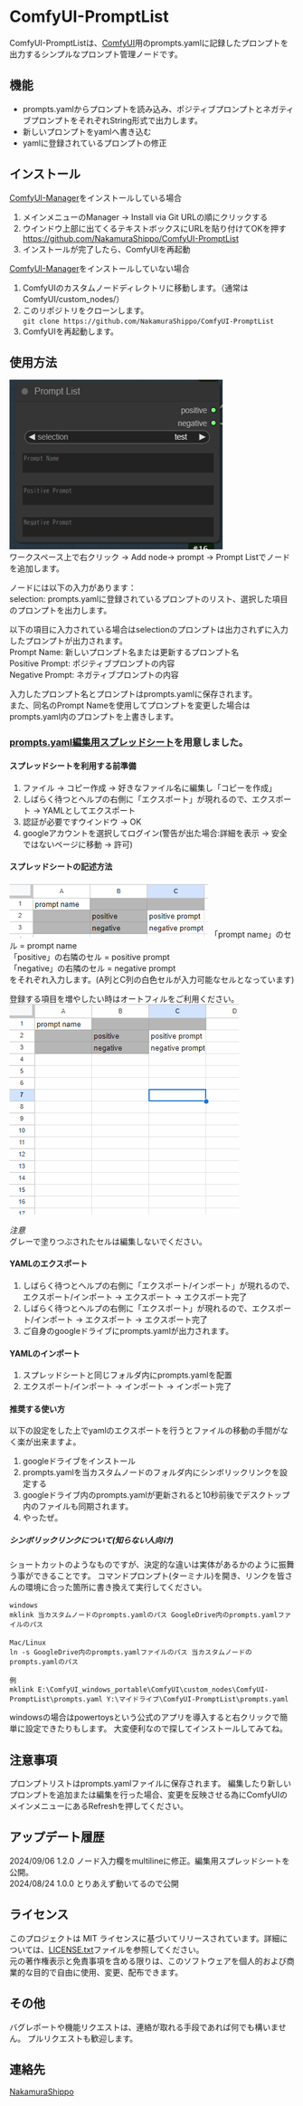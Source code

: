 # ComfyUI-PromptList
ComfyUI-PromptListは、[ComfyUI](https://github.com/comfyanonymous/ComfyUI)用のprompts.yamlに記録したプロンプトを出力するシンプルなプロンプト管理ノードです。

## 機能

- prompts.yamlからプロンプトを読み込み、ポジティブプロンプトとネガティブプロンプトをそれぞれString形式で出力します。
- 新しいプロンプトをyamlへ書き込む
- yamlに登録されているプロンプトの修正

## インストール
[ComfyUI-Manager](https://github.com/ltdrdata/ComfyUI-Manager)をインストールしている場合
1. メインメニューのManager -> Install via Git URLの順にクリックする
2. ウインドウ上部に出てくるテキストボックスにURLを貼り付けてOKを押す  
   https://github.com/NakamuraShippo/ComfyUI-PromptList
3. インストールが完了したら、ComfyUIを再起動

[ComfyUI-Manager](https://github.com/ltdrdata/ComfyUI-Manager)をインストールしていない場合
1. ComfyUIのカスタムノードディレクトリに移動します。（通常は ComfyUI/custom_nodes/）
2. このリポジトリをクローンします。  
`git clone https://github.com/NakamuraShippo/ComfyUI-PromptList`
3. ComfyUIを再起動します。

## 使用方法
![node](https://github.com/NakamuraShippo/ComfyUI-PromptList/blob/main/images/node1.png)  
ワークスペース上で右クリック -> Add node-> prompt -> Prompt Listでノードを追加します。  
  
ノードには以下の入力があります：  
selection: prompts.yamlに登録されているプロンプトのリスト、選択した項目のプロンプトを出力します。  
  
以下の項目に入力されている場合はselectionのプロンプトは出力されずに入力したプロンプトが出力されます。  
Prompt Name: 新しいプロンプト名または更新するプロンプト名  
Positive Prompt: ポジティブプロンプトの内容  
Negative Prompt: ネガティブプロンプトの内容  
  
入力したプロンプト名とプロンプトはprompts.yamlに保存されます。  
また、同名のPrompt Nameを使用してプロンプトを変更した場合はprompts.yaml内のプロンプトを上書きします。 
  
### [prompts.yaml編集用スプレッドシート](https://docs.google.com/spreadsheets/d/1f4-kQ2YnETfa_peiRiskK3abuR4LqCTHxDwrpVqCYpY/edit?usp=sharing)を用意しました。

#### スプレッドシートを利用する前準備
1. ファイル -> コピー作成 -> 好きなファイル名に編集し「コピーを作成」
2. しばらく待つとヘルプの右側に「エクスポート」が現れるので、エクスポート -> YAMLとしてエクスポート
3. 認証が必要ですウインドウ -> OK
4. googleアカウントを選択してログイン(警告が出た場合:詳細を表示 -> 安全ではないページに移動 -> 許可)  

#### スプレッドシートの記述方法
![spreadsheets](https://github.com/NakamuraShippo/ComfyUI-PromptList/blob/main/images/spreadsheets.png)
「prompt name」のセル = prompt name  
「positive」の右隣のセル = positive prompt  
「negative」の右隣のセル = negative prompt  
をそれぞれ入力します。(A列とC列の白色セルが入力可能なセルとなっています)  
  
登録する項目を増やしたい時はオートフィルをご利用ください。  
![autofill](https://github.com/NakamuraShippo/ComfyUI-PromptList/blob/main/images/autofill.gif)

*注意*  
グレーで塗りつぶされたセルは編集しないでください。  

#### YAMLのエクスポート
1. しばらく待つとヘルプの右側に「エクスポート/インポート」が現れるので、エクスポート/インポート -> エクスポート -> エクスポート完了
2. しばらく待つとヘルプの右側に「エクスポート」が現れるので、エクスポート/インポート -> エクスポート -> エクスポート完了
3. ご自身のgoogleドライブにprompts.yamlが出力されます。

#### YAMLのインポート
1. スプレッドシートと同じフォルダ内にprompts.yamlを配置
2. エクスポート/インポート -> インポート -> インポート完了

#### 推奨する使い方
以下の設定をした上でyamlのエクスポートを行うとファイルの移動の手間がなく楽が出来ますよ。
1. googleドライブをインストール
2. prompts.yamlを当カスタムノードのフォルダ内にシンボリックリンクを設定する
3. googleドライブ内のprompts.yamlが更新されると10秒前後でデスクトップ内のファイルも同期されます。
4. やったぜ。

##### シンボリックリンクについて(知らない人向け)
ショートカットのようなものですが、決定的な違いは実体があるかのように振舞う事ができることです。
コマンドプロンプト(ターミナル)を開き、リンクを皆さんの環境に合った箇所に書き換えて実行してください。
~~~
windows
mklink 当カスタムノードのprompts.yamlのパス GoogleDrive内のprompts.yamlファイルのパス

Mac/Linux
ln -s GoogleDrive内のprompts.yamlファイルのパス 当カスタムノードのprompts.yamlのパス

例
mklink E:\ComfyUI_windows_portable\ComfyUI\custom_nodes\ComfyUI-PromptList\prompts.yaml Y:\マイドライブ\ComfyUI-PromptList\prompts.yaml
~~~
windowsの場合はpowertoysという公式のアプリを導入すると右クリックで簡単に設定できたりもします。
大変便利なので探してインストールしてみてね。
  
## 注意事項

プロンプトリストはprompts.yamlファイルに保存されます。
編集したり新しいプロンプトを追加または編集を行った場合、変更を反映させる為にComfyUIのメインメニューにあるRefreshを押してください。

## アップデート履歴
2024/09/06 1.2.0 ノード入力欄をmultilineに修正。編集用スプレッドシートを公開。  
2024/08/24 1.0.0 とりあえず動いてるので公開

## ライセンス
このプロジェクトは MIT ライセンスに基づいてリリースされています。詳細については、[LICENSE.txt](https://github.com/NakamuraShippo/ComfyUI-PromptList/blob/main/License.txt)ファイルを参照してください。  
元の著作権表示と免責事項を含める限りは、このソフトウェアを個人的および商業的な目的で自由に使用、変更、配布できます。

## その他
バグレポートや機能リクエストは、連絡が取れる手段であれば何でも構いません。
プルリクエストも歓迎します。

## 連絡先
[NakamuraShippo](https://lit.link/admin/creator)
